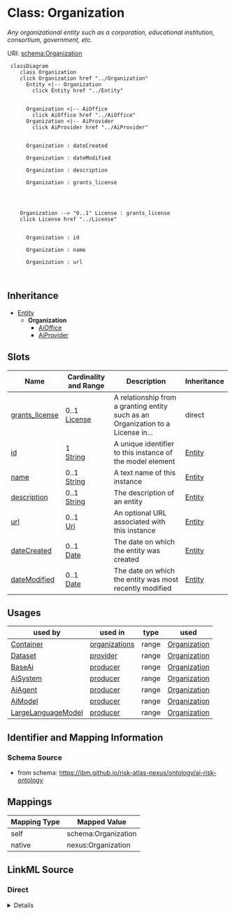 

# Class: Organization


_Any organizational entity such as a corporation, educational institution, consortium, government, etc._





URI: [schema:Organization](http://schema.org/Organization)






```mermaid
 classDiagram
    class Organization
    click Organization href "../Organization"
      Entity <|-- Organization
        click Entity href "../Entity"
      

      Organization <|-- AiOffice
        click AiOffice href "../AiOffice"
      Organization <|-- AiProvider
        click AiProvider href "../AiProvider"
      
      
      Organization : dateCreated
        
      Organization : dateModified
        
      Organization : description
        
      Organization : grants_license
        
          
    
    
    Organization --> "0..1" License : grants_license
    click License href "../License"

        
      Organization : id
        
      Organization : name
        
      Organization : url
        
      
```





## Inheritance
* [Entity](Entity.md)
    * **Organization**
        * [AiOffice](AiOffice.md)
        * [AiProvider](AiProvider.md)



## Slots

| Name | Cardinality and Range | Description | Inheritance |
| ---  | --- | --- | --- |
| [grants_license](grants_license.md) | 0..1 <br/> [License](License.md) | A relationship from a granting entity such as an Organization to a License in... | direct |
| [id](id.md) | 1 <br/> [String](String.md) | A unique identifier to this instance of the model element | [Entity](Entity.md) |
| [name](name.md) | 0..1 <br/> [String](String.md) | A text name of this instance | [Entity](Entity.md) |
| [description](description.md) | 0..1 <br/> [String](String.md) | The description of an entity | [Entity](Entity.md) |
| [url](url.md) | 0..1 <br/> [Uri](Uri.md) | An optional URL associated with this instance | [Entity](Entity.md) |
| [dateCreated](dateCreated.md) | 0..1 <br/> [Date](Date.md) | The date on which the entity was created | [Entity](Entity.md) |
| [dateModified](dateModified.md) | 0..1 <br/> [Date](Date.md) | The date on which the entity was most recently modified | [Entity](Entity.md) |





## Usages

| used by | used in | type | used |
| ---  | --- | --- | --- |
| [Container](Container.md) | [organizations](organizations.md) | range | [Organization](Organization.md) |
| [Dataset](Dataset.md) | [provider](provider.md) | range | [Organization](Organization.md) |
| [BaseAi](BaseAi.md) | [producer](producer.md) | range | [Organization](Organization.md) |
| [AiSystem](AiSystem.md) | [producer](producer.md) | range | [Organization](Organization.md) |
| [AiAgent](AiAgent.md) | [producer](producer.md) | range | [Organization](Organization.md) |
| [AiModel](AiModel.md) | [producer](producer.md) | range | [Organization](Organization.md) |
| [LargeLanguageModel](LargeLanguageModel.md) | [producer](producer.md) | range | [Organization](Organization.md) |






## Identifier and Mapping Information







### Schema Source


* from schema: https://ibm.github.io/risk-atlas-nexus/ontology/ai-risk-ontology




## Mappings

| Mapping Type | Mapped Value |
| ---  | ---  |
| self | schema:Organization |
| native | nexus:Organization |







## LinkML Source

<!-- TODO: investigate https://stackoverflow.com/questions/37606292/how-to-create-tabbed-code-blocks-in-mkdocs-or-sphinx -->

### Direct

<details>
```yaml
name: Organization
description: Any organizational entity such as a corporation, educational institution,
  consortium, government, etc.
from_schema: https://ibm.github.io/risk-atlas-nexus/ontology/ai-risk-ontology
is_a: Entity
slots:
- grants_license
class_uri: schema:Organization

```
</details>

### Induced

<details>
```yaml
name: Organization
description: Any organizational entity such as a corporation, educational institution,
  consortium, government, etc.
from_schema: https://ibm.github.io/risk-atlas-nexus/ontology/ai-risk-ontology
is_a: Entity
attributes:
  grants_license:
    name: grants_license
    description: A relationship from a granting entity such as an Organization to
      a License instance.
    from_schema: https://ibm.github.io/risk-atlas-nexus/ontology/ai-risk-ontology
    rank: 1000
    alias: grants_license
    owner: Organization
    domain_of:
    - Organization
    range: License
  id:
    name: id
    description: A unique identifier to this instance of the model element. Example
      identifiers include UUID, URI, URN, etc.
    from_schema: https://ibm.github.io/risk-atlas-nexus/ontology/ai-risk-ontology
    rank: 1000
    slot_uri: schema:identifier
    identifier: true
    alias: id
    owner: Organization
    domain_of:
    - Entity
    range: string
    required: true
  name:
    name: name
    description: A text name of this instance.
    from_schema: https://ibm.github.io/risk-atlas-nexus/ontology/ai-risk-ontology
    rank: 1000
    slot_uri: schema:name
    alias: name
    owner: Organization
    domain_of:
    - Entity
    - BenchmarkMetadataCard
    range: string
  description:
    name: description
    description: The description of an entity
    from_schema: https://ibm.github.io/risk-atlas-nexus/ontology/ai-risk-ontology
    rank: 1000
    slot_uri: schema:description
    alias: description
    owner: Organization
    domain_of:
    - Entity
    range: string
  url:
    name: url
    description: An optional URL associated with this instance.
    from_schema: https://ibm.github.io/risk-atlas-nexus/ontology/ai-risk-ontology
    rank: 1000
    slot_uri: schema:url
    alias: url
    owner: Organization
    domain_of:
    - Entity
    range: uri
  dateCreated:
    name: dateCreated
    description: The date on which the entity was created.
    from_schema: https://ibm.github.io/risk-atlas-nexus/ontology/ai-risk-ontology
    rank: 1000
    slot_uri: schema:dateCreated
    alias: dateCreated
    owner: Organization
    domain_of:
    - Entity
    range: date
    required: false
  dateModified:
    name: dateModified
    description: The date on which the entity was most recently modified.
    from_schema: https://ibm.github.io/risk-atlas-nexus/ontology/ai-risk-ontology
    rank: 1000
    slot_uri: schema:dateModified
    alias: dateModified
    owner: Organization
    domain_of:
    - Entity
    range: date
    required: false
class_uri: schema:Organization

```
</details>